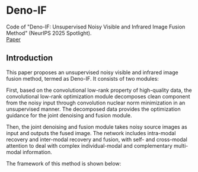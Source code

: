 # Deno-IF
Code of "Deno-IF: Unsupervised Noisy Visible and Infrared Image Fusion Method" (NeurIPS 2025 Spotlight).<br>
[Paper](https://github.com/hanna-xu/Deno-IF/blob/main/paper.pdf)

## Introduction
This paper proposes an unsupervised noisy visible and infrared image fusion method, termed as Deno-IF. It consists of two modules:

First, based on the convolutional low-rank property of high-quality data, the convolutional low-rank optimization module decomposes clean
component from the noisy input through convolution nuclear norm minimization in an unsupervised manner. The decomposed data provides the optimization guidance for the joint denoising and fusion module. 

Then, the joint denoising and fusion module takes noisy source images as input and outputs the fused image. The network includes intra-modal recovery and inter-modal recovery and fusion, with self- and cross-modal attention to deal with complex individual-modal and complementary multi-modal information. 

The framework of this method is shown below:
